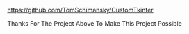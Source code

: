 https://github.com/TomSchimansky/CustomTkinter

Thanks For The Project Above To Make This Project Possible
